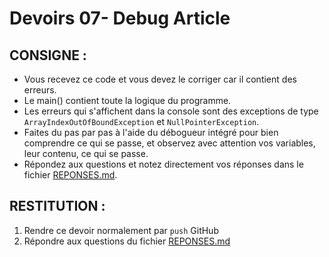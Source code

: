 # Devoirs 07- Debug Article
## CONSIGNE :
- Vous recevez ce code et vous devez le corriger car il contient des erreurs.
- Le main() contient toute la logique du programme.
- Les erreurs qui s'affichent dans la console sont des exceptions de type `ArrayIndexOutOfBoundException` et `NullPointerException`.
- Faites du pas par pas à l'aide du débogueur intégré pour bien comprendre ce qui se passe, et observez avec attention vos variables, leur contenu, ce qui se passe.
- Répondez aux questions et notez directement vos réponses dans le fichier [REPONSES.md](REPONSES.md).

## RESTITUTION :
1. Rendre ce devoir normalement par `push` GitHub
2. Répondre aux questions du fichier [REPONSES.md](REPONSES.md)
